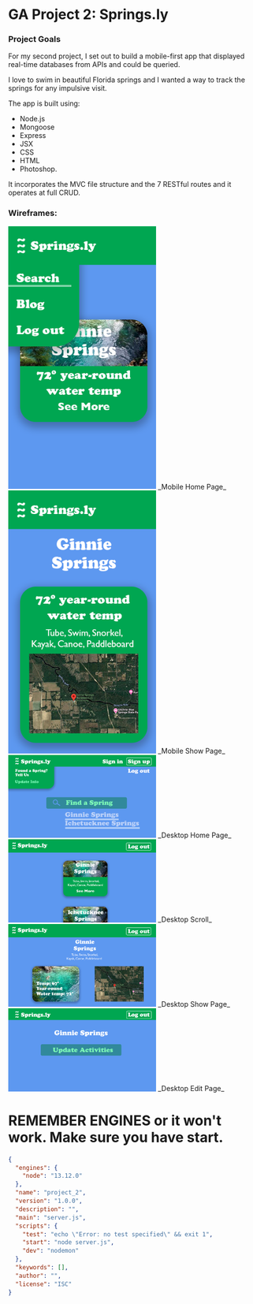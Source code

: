 <h1>GA Project 2: Springs.ly</h1>

<h3>Project Goals</h3>
<p>For my second project, I set out to build a mobile-first app that displayed real-time databases from APIs and could be queried.

I love to swim in beautiful Florida springs and I wanted a way to track the springs for any impulsive visit. 

The app is built using:
* Node.js
* Mongoose
* Express
* JSX
* CSS
* HTML
* Photoshop. 

It incorporates the MVC file structure and the 7 RESTful routes and it operates at full CRUD.
</p>

<h3>Wireframes:</h3>
<img src="./public/img/Wireframes-Project_2/Wireframe_Mobile-Page1.png" width="300"/>
_Mobile Home Page_

<img src="./public/img/Wireframes-Project_2/Wireframe_Mobile-Show.png" width="300"/>
_Mobile Show Page_

<img src="./public/img/Wireframes-Project_2/Wireframe_Desktop-Page1.png" width="300"/>
_Desktop Home Page_

<img src="./public/img/Wireframes-Project_2/Wireframe_Desktop-Page2.png" width="300"/>
_Desktop Scroll_

<img src="./public/img/Wireframes-Project_2/Wireframe_Desktop-Show.png" width="300"/>
_Desktop Show Page_

<img src="./public/img/Wireframes-Project_2/Wireframe_Desktop-Edit.png" width="300"/>
_Desktop Edit Page_


# REMEMBER ENGINES or it won't work. Make sure you have start. 

```json 
{
  "engines": {
    "node": "13.12.0"
  },
  "name": "project_2",
  "version": "1.0.0",
  "description": "",
  "main": "server.js",
  "scripts": {
    "test": "echo \"Error: no test specified\" && exit 1",
    "start": "node server.js",
    "dev": "nodemon"
  },
  "keywords": [],
  "author": "",
  "license": "ISC"
}
```